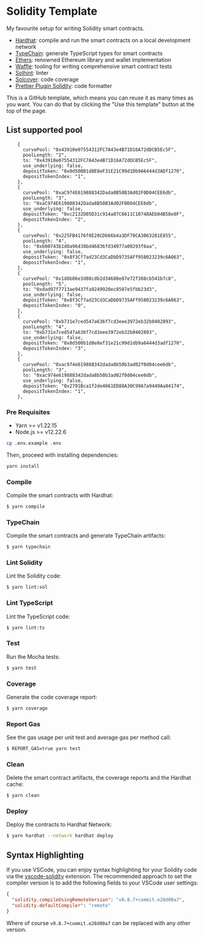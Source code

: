 # Solidity Template

My favourite setup for writing Solidity smart contracts.

- [Hardhat](https://github.com/nomiclabs/hardhat): compile and run the smart contracts on a local development network
- [TypeChain](https://github.com/ethereum-ts/TypeChain): generate TypeScript types for smart contracts
- [Ethers](https://github.com/ethers-io/ethers.js/): renowned Ethereum library and wallet implementation
- [Waffle](https://github.com/EthWorks/Waffle): tooling for writing comprehensive smart contract tests
- [Solhint](https://github.com/protofire/solhint): linter
- [Solcover](https://github.com/sc-forks/solidity-coverage): code coverage
- [Prettier Plugin Solidity](https://github.com/prettier-solidity/prettier-plugin-solidity): code formatter

This is a GitHub template, which means you can reuse it as many times as you want. You can do that by clicking the "Use this
template" button at the top of the page.

## List supported pool

```
    {
      curvePool: "0x43910e07554312FC7A43e4B71D16A72dDCB5Ec5F",
      poolLength: "2",
      to: "0x43910e07554312FC7A43e4B71D16A72dDCB5Ec5F",
      use_underlying: false,
      depositToken: "0x0d500B1d8E8eF31E21C99d1Db9A6444d3ADf1270",
      depositTokenIndex: "1",
    },
    {
      curvePool: "0xaC974E619888342Dada8B50B3Ad02F0D04CEE6db",
      poolLength: "3",
      to: "0xaC974E619888342Dada8B50B3Ad02F0D04CEE6db",
      use_underlying: false,
      depositToken: "0xc2132D05D31c914a87C6611C10748AEb04B58e8F",
      depositTokenIndex: "2",
    },
    {
      curvePool: "0x225FB4176f0E20CDb66b4a3DF70CA3063281E855",
      poolLength: "4",
      to: "0x600743b1d8a96438bd46836fd34977a00293f6aa",
      use_underlying: false,
      depositToken: "0x8f3Cf7ad23Cd3CaDbD9735AFf958023239c6A063",
      depositTokenIndex: "1",
    },
    {
      curvePool: "0x1d8b86e3d88cdb2d34688e87e72f388cb541b7c8",
      poolLength: "5",
      to: "0xdad97f7713ae9437fa9249920ec8507e5fbb23d3",
      use_underlying: false,
      depositToken: "0x8f3Cf7ad23Cd3CaDbD9735AFf958023239c6A063",
      depositTokenIndex: "0",
    },
    {
      curvePool: "0xb731e7ced547a636f7cd3eee3972eb32b0402893",
      poolLength: "4",
      to: "0xb731e7ced547a636f7cd3eee3972eb32b0402893",
      use_underlying: false,
      depositToken: "0x0d500b1d8e8ef31e21c99d1db9a6444d3adf1270",
      depositTokenIndex: "3",
    },
    {
      curvePool: "0xac974e619888342dada8b50b3ad02f0d04cee6db",
      poolLength: "3",
      to: "0xac974e619888342dada8b50b3ad02f0d04cee6db",
      use_underlying: false,
      depositToken: "0x2791Bca1f2de4661ED88A30C99A7a9449Aa84174",
      depositTokenIndex: "1",
    },
```

### Pre Requisites

- Yarn >= v1.22.15
- Node.js >= v12.22.6

```sh
cp .env.example .env
```

Then, proceed with installing dependencies:

```sh
yarn install
```

### Compile

Compile the smart contracts with Hardhat:

```sh
$ yarn compile
```

### TypeChain

Compile the smart contracts and generate TypeChain artifacts:

```sh
$ yarn typechain
```

### Lint Solidity

Lint the Solidity code:

```sh
$ yarn lint:sol
```

### Lint TypeScript

Lint the TypeScript code:

```sh
$ yarn lint:ts
```

### Test

Run the Mocha tests:

```sh
$ yarn test
```

### Coverage

Generate the code coverage report:

```sh
$ yarn coverage
```

### Report Gas

See the gas usage per unit test and average gas per method call:

```sh
$ REPORT_GAS=true yarn test
```

### Clean

Delete the smart contract artifacts, the coverage reports and the Hardhat cache:

```sh
$ yarn clean
```

### Deploy

Deploy the contracts to Hardhat Network:

```sh
$ yarn hardhat --network hardhat deploy
```

## Syntax Highlighting

If you use VSCode, you can enjoy syntax highlighting for your Solidity code via the
[vscode-solidity](https://github.com/juanfranblanco/vscode-solidity) extension. The recommended approach to set the
compiler version is to add the following fields to your VSCode user settings:

```json
{
  "solidity.compileUsingRemoteVersion": "v0.8.7+commit.e28d00a7",
  "solidity.defaultCompiler": "remote"
}
```

Where of course `v0.8.7+commit.e28d00a7` can be replaced with any other version.
